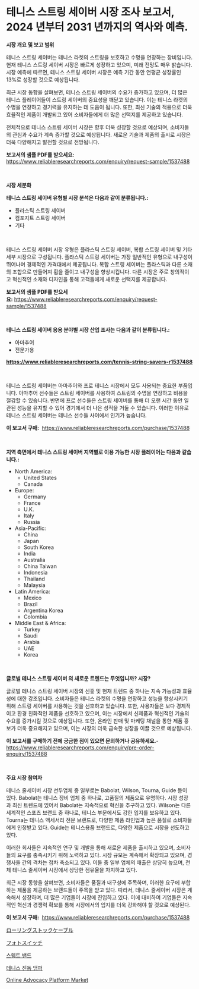<p><h1>테니스 스트링 세이버 시장 조사 보고서, 2024 년부터 2031 년까지의 역사와 예측.</h1></p><p><strong>시장 개요 및 보고 범위</strong></p>
<p><p>테니스 스트링 세이버는 테니스 라켓의 스트링을 보호하고 수명을 연장하는 장비입니다. 현재 테니스 스트링 세이버 시장은 빠르게 성장하고 있으며, 미래 전망도 매우 밝습니다. 시장 예측에 따르면, 테니스 스트링 세이버 시장은 예측 기간 동안 연평균 성장률인 13%로 성장할 것으로 예상됩니다. </p><p>최근 시장 동향을 살펴보면, 테니스 스트링 세이버의 수요가 증가하고 있으며, 더 많은 테니스 플레이어들이 스트링 세이버의 중요성을 깨닫고 있습니다. 이는 테니스 라켓의 수명을 연장하고 경기력을 유지하는 데 도움이 됩니다. 또한, 최신 기술의 적용으로 더욱 효율적인 제품이 개발되고 있어 소비자들에게 더 많은 선택지를 제공하고 있습니다.</p><p>전체적으로 테니스 스트링 세이버 시장은 향후 더욱 성장할 것으로 예상되며, 소비자들의 관심과 수요가 계속 증가할 것으로 예상됩니다. 새로운 기술과 제품의 출시로 시장은 더욱 다양해지고 발전할 것으로 전망됩니다.</p></p>
<p><strong>보고서의 샘플 PDF를 받으세요:</strong> <a href="https://www.reliableresearchreports.com/enquiry/request-sample/1537488">https://www.reliableresearchreports.com/enquiry/request-sample/1537488</a></p>
<p>&nbsp;</p>
<p><strong>시장 세분화</strong></p>
<p><strong>테니스 스트링 세이버 유형별 시장 분석은 다음과 같이 분류됩니다.:</strong></p>
<p><ul><li>플라스틱 스트링 세이버</li><li>컴포지트 스트링 세이버</li><li>기타</li></ul></p>
<p>&nbsp;</p>
<p><p>테니스 스트링 세이버 시장 유형은 플라스틱 스트링 세이버, 복합 스트링 세이버 및 기타 세부 시장으로 구성됩니다. 플라스틱 스트링 세이버는 가장 일반적인 유형으로 내구성이 뛰어나며 경제적인 가격대에서 제공됩니다. 복합 스트링 세이버는 플라스틱과 다른 소재의 조합으로 만들어져 휨을 줄이고 내구성을 향상시킵니다. 다른 시장은 주로 창의적이고 혁신적인 소재와 디자인을 통해 고객들에게 새로운 선택지를 제공합니다.</p></p>
<p><strong>보고서의 샘플 PDF를 받으세요:</strong>&nbsp;<a href="https://www.reliableresearchreports.com/enquiry/request-sample/1537488">https://www.reliableresearchreports.com/enquiry/request-sample/1537488</a></p>
<p>&nbsp;</p>
<p><strong> 테니스 스트링 세이버 응용 분야별 시장 산업 조사는 다음과 같이 분류됩니다.:</strong></p>
<p><ul><li>아마추어</li><li>전문가용</li></ul></p>
<p><strong><a href="https://www.reliableresearchreports.com/tennis-string-savers-r1537488">https://www.reliableresearchreports.com/tennis-string-savers-r1537488</a></strong></p>
<p>&nbsp;</p>
<p><p>테니스 스트링 세이버는 아마추어와 프로 테니스 시장에서 모두 사용되는 중요한 부품입니다. 아마추어 선수들은 스트링 세이버를 사용하여 스트링의 수명을 연장하고 비용을 절감할 수 있습니다. 반면에 프로 선수들은 스트링 세이버를 통해 더 오랜 시간 동안 일관된 성능을 유지할 수 있어 경기에서 더 나은 성적을 거둘 수 있습니다. 이러한 이유로 테니스 스트링 세이버는 테니스 선수들 사이에서 인기가 높습니다.</p></p>
<p><strong>이 보고서 구매:</strong>&nbsp; <a href="https://www.reliableresearchreports.com/purchase/1537488">https://www.reliableresearchreports.com/purchase/1537488</a></p>
<p>&nbsp;</p>
<p><strong>지역 측면에서 테니스 스트링 세이버 지역별로 이용 가능한 시장 플레이어는 다음과 같습니다.:</strong></p>
<p><ul>
    <li>
        North America:
        <ul>
            <li>United States</li>
            <li>Canada</li>
        </ul>
    </li>
    <li>
        Europe:
        <ul>
            <li>Germany</li>
            <li>France</li>
            <li>U.K.</li>
            <li>Italy</li>
            <li>Russia</li>
        </ul>
    </li>
    <li>
        Asia-Pacific:
        <ul>
            <li>China</li>
            <li>Japan</li>
            <li>South Korea</li>
            <li>India</li>
            <li>Australia</li>
            <li>China Taiwan</li>
            <li>Indonesia</li>
            <li>Thailand</li>
            <li>Malaysia</li>
        </ul>
    </li>
    <li>
        Latin America:
        <ul>
            <li>Mexico</li>
            <li>Brazil</li>
            <li>Argentina Korea</li>
            <li>Colombia</li>
        </ul>
    </li>
    <li>
        Middle East & Africa:
        <ul>
            <li>Turkey</li>
            <li>Saudi</li>
            <li>Arabia</li>
            <li>UAE</li>
            <li>Korea</li>
        </ul>
    </li>
    </ul></p>
<p>&nbsp;</p>
<p><strong>글로벌 테니스 스트링 세이버 의 새로운 트렌드는 무엇입니까? 시장?</strong></p>
<p><p>글로벌 테니스 스트링 세이버 시장의 신흥 및 현재 트렌드 중 하나는 지속 가능성과 효율성에 대한 강조입니다. 소비자들은 테니스 라켓의 수명을 연장하고 성능을 향상시키기 위해 스트링 세이버를 사용하는 것을 선호하고 있습니다. 또한, 사용자들은 보다 경제적이고 환경 친화적인 제품을 선호하고 있으며, 이는 시장에서 신제품과 혁신적인 기술의 수요를 증가시킬 것으로 예상됩니다. 또한, 온라인 판매 및 마케팅 채널을 통한 제품 홍보가 더욱 중요해지고 있으며, 이는 시장의 더욱 급속한 성장을 이끌 것으로 예상됩니다.</p></p>
<p><strong>이 보고서를 구매하기 전에 궁금한 점이 있으면 문의하거나 공유하세요.</strong>- <a href="https://www.reliableresearchreports.com/enquiry/pre-order-enquiry/1537488">https://www.reliableresearchreports.com/enquiry/pre-order-enquiry/1537488</a></p>
<p>&nbsp;</p>
<p><strong>주요 시장 참여자</strong></p>
<p><p>테니스 줄세이버 시장 선두업체 중 일부로는 Babolat, Wilson, Tourna, Guide 등이 있다. Babolat는 테니스 장비 업체 중 하나로, 고품질의 제품으로 유명하다. 시장 성장과 최신 트렌드에 있어서 Babolat는 지속적으로 혁신을 추구하고 있다. Wilson는 다른 세계적인 스포츠 브랜드 중 하나로, 테니스 부문에서도 강한 입지를 보유하고 있다. Tourna는 테니스 액세서리 전문 브랜드로, 다양한 제품 라인업과 높은 품질로 소비자들에게 인정받고 있다. Guide는 테니스용품 브랜드로, 다양한 제품으로 시장을 선도하고 있다.</p><p>이러한 회사들은 지속적인 연구 및 개발을 통해 새로운 제품을 출시하고 있으며, 소비자들의 요구를 충족시키기 위해 노력하고 있다. 시장 규모는 계속해서 확장되고 있으며, 경쟁사들 간의 격차는 점차 축소되고 있다. 이들 중 일부 업체의 매출은 상당히 높으며, 전체 테니스 줄세이버 시장에서 상당한 점유율을 차지하고 있다.</p><p>최근 시장 동향을 살펴보면, 소비자들은 품질과 내구성에 주목하며, 이러한 요구에 부합하는 제품을 제공하는 브랜드들이 주목을 받고 있다. 따라서, 테니스 줄세이버 시장은 계속해서 성장하며, 더 많은 기업들이 시장에 진입하고 있다. 이에 대비하여 기업들은 지속적인 혁신과 경쟁력 확보를 통해 시장에서의 입지를 더욱 강화해야 할 것으로 예상된다.</p></p>
<p><strong>이 보고서 구매:</strong>&nbsp;&nbsp;<a href="https://www.reliableresearchreports.com/purchase/1537488">https://www.reliableresearchreports.com/purchase/1537488</a></p>
<p><p><a href="https://github.com/roulaayoub-saad/Market-Research-Report-List-1/blob/main/396784255838.md">ローリングストックケーブル</a></p><p><a href="https://github.com/schmahlson/Market-Research-Report-List-1/blob/main/423248155839.md">フォトスイッチ</a></p><p><a href="https://github.com/rcabello548/Market-Research-Report-List-1/blob/main/399591353771.md">스웨트 밴드</a></p><p><a href="https://github.com/KellyLyncyh543964/Market-Research-Report-List-1/blob/main/118845853770.md">테니스 진동 댐퍼</a></p><p><a href="https://github.com/luckyshygirl/Market-Research-Report-List-4/blob/main/online-advocacy-platform-market.md">Online Advocacy Platform Market</a></p></p>